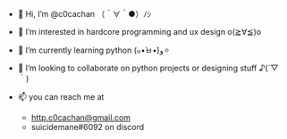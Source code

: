 - 👋 Hi, I’m @c0cachan （＾∀＾●）ﾉｼ
- 👀 I’m interested in hardcore programming and ux design  o(≧∀≦)o
- 🌱 I’m currently learning python (๑•̀ㅂ•́)و✧
- 💞️ I’m looking to collaborate on python projects or designing stuff ♪(´▽｀)
- 📫 you can reach me at

     - http.c0cachan@gmail.com 
     - suicidemane#6092 on discord

<!---
c0cachan/c0cachan is a ✨ special ✨ repository because its `README.md` (this file) appears on your GitHub profile.
You can click the Preview link to take a look at your changes.
--->
